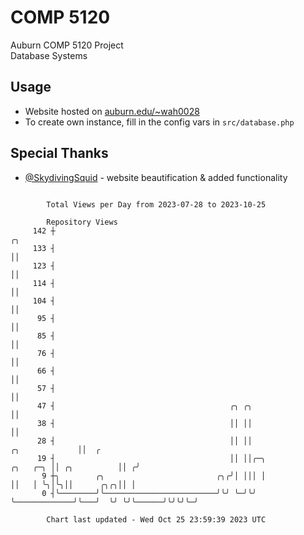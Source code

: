 # COMP 5120
Auburn COMP 5120 Project  
Database Systems

## Usage
- Website hosted on [auburn.edu/~wah0028](https://webhome.auburn.edu/~wah0028/)
- To create own instance, fill in the config vars in `src/database.php`

## Special Thanks
- [@SkydivingSquid](https://github.com/SkydivingSquid) - website beautification & added functionality

```

        Total Views per Day from 2023-07-28 to 2023-10-25

        Repository Views
     142 ┼                                                                                    ╭╮
     133 ┤                                                                                    ││
     123 ┤                                                                                    ││
     114 ┤                                                                                    ││
     104 ┤                                                                                    ││
      95 ┤                                                                                    ││
      85 ┤                                                                                    ││
      76 ┤                                                                                    ││
      66 ┤                                                                                    ││
      57 ┤                                                                                    ││
      47 ┤                                       ╭╮ ╭╮                                        ││
      38 ┤                                       ││ ││                                        ││
      28 ┤                                       ││ ││                         ╭╮             ││  ╭
      19 ┤                                       ││ ││╭─╮             ╭╮   ╭─╮ ││ ╭╮          ││ ╭╯
       9 ┼╮        ╭╮                         ╭╮╭╯│ │││ │             ││   │ ╰╮│╰╮││      ╭╮╭╮││ │
       0 ┤╰────────╯╰─────────────────────────╯╰╯ ╰─╯╰╯ ╰─────────────╯╰───╯  ╰╯ ╰╯╰──────╯╰╯╰╯╰─╯

        Chart last updated - Wed Oct 25 23:59:39 2023 UTC
        
```
